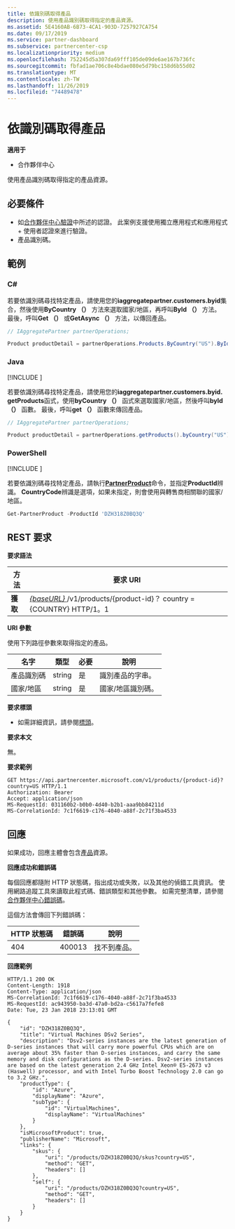 ```yaml
---
title: 依識別碼取得產品
description: 使用產品識別碼取得指定的產品資源。
ms.assetid: 5E4160AB-6B73-4CA1-903D-7257927CA754
ms.date: 09/17/2019
ms.service: partner-dashboard
ms.subservice: partnercenter-csp
ms.localizationpriority: medium
ms.openlocfilehash: 752245d5a307da69fff105de09de6ae167b736fc
ms.sourcegitcommit: fbfad1ae706c8e4bdae080e5d79bc158d6b55d02
ms.translationtype: MT
ms.contentlocale: zh-TW
ms.lasthandoff: 11/26/2019
ms.locfileid: "74489478"
---
```

# <a name="get-a-product-by-id"></a>依識別碼取得產品

**適用于**

- 合作夥伴中心

使用產品識別碼取得指定的產品資源。

## <a name="span-idprerequisitesspan-idprerequisitesspan-idprerequisitesprerequisites"></a><span id="Prerequisites"/><span id="prerequisites"/><span id="PREREQUISITES"/>必要條件

- 如[合作夥伴中心驗證](partner-center-authentication.md)中所述的認證。 此案例支援使用獨立應用程式和應用程式 + 使用者認證來進行驗證。
- 產品識別碼。

## <a name="span-idexamplesspan-idexamplesspan-idexamplesexamples"></a><span id="Examples"/><span id="examples"><span id="EXAMPLES"/>範例

### <a name="c"></a>C#

若要依識別碼尋找特定產品，請使用您的**iaggregatepartner.customers.byid**集合，然後使用**ByCountry （）** 方法來選取國家/地區，再呼叫**ById （）** 方法。 最後，呼叫**Get （）** 或**GetAsync （）** 方法，以傳回產品。 

```csharp
// IAggregatePartner partnerOperations;

Product productDetail = partnerOperations.Products.ByCountry("US").ById("DZH318Z0BQ3Q").Get();
```

### <a name="java"></a>Java

[!INCLUDE [<Partner Center Java SDK support details>](<../includes/java-sdk-support.md>)]

若要依識別碼尋找特定產品，請使用您的**iaggregatepartner.customers.byid. getProducts**函式，使用**byCountry （）** 函式來選取國家/地區，然後呼叫**byId （）** 函數。 最後，呼叫**get （）** 函數來傳回產品。 

```java
// IAggregatePartner partnerOperations;

Product productDetail = partnerOperations.getProducts().byCountry("US").byId("DZH318Z0BQ3Q").get();
```

### <a name="powershell"></a>PowerShell

[!INCLUDE [<Partner Center PowerShell module support details>](<../includes/powershell-module-support.md>)]

若要依識別碼尋找特定產品，請執行[**PartnerProduct**](https://github.com/Microsoft/Partner-Center-PowerShell/blob/master/docs/help/Get-PartnerProduct.md)命令，並指定**ProductId**辨識。 **CountryCode**辨識是選項，如果未指定，則會使用與轉售商相關聯的國家/地區。

```powershell
Get-PartnerProduct -ProductId 'DZH318Z0BQ3Q'
```

## <a name="span-idrest_requestspan-idrest_requestspan-idrest_requestrest-request"></a><span id="REST_Request"/><span id="rest_request"/><span id="REST_REQUEST"/>REST 要求

**要求語法**

| 方法  | 要求 URI                                                                                   |
|---------|-----------------------------------------------------------------------------------------------|
| **獲取** | [ *{baseURL}* ](partner-center-rest-urls.md)/v1/products/{product-id}？ country = {COUNTRY} HTTP/1。1  | 

**URI 參數**

使用下列路徑參數來取得指定的產品。

| 名字                   | 類型     | 必要 | 說明                                                     |
|------------------------|----------|----------|-----------------------------------------------------------------|
| 產品識別碼             | string   | 是      | 識別產品的字串。                           |
| 國家/地區                | string   | 是      | 國家/地區識別碼。                                            |


**要求標頭**

- 如需詳細資訊，請參閱[標頭](headers.md)。

**要求本文**

無。

**要求範例**

```http
GET https://api.partnercenter.microsoft.com/v1/products/{product-id}?country=US HTTP/1.1
Authorization: Bearer 
Accept: application/json
MS-RequestId: 031160b2-b0b0-4d40-b2b1-aaa9bb84211d
MS-CorrelationId: 7c1f6619-c176-4040-a88f-2c71f3ba4533
```

## <a name="span-idresponsespan-idresponsespan-idresponseresponse"></a><span id="Response"/><span id="response"/><span id="RESPONSE"/>回應


如果成功，回應主體會包含[產品](product-resources.md#product)資源。

**回應成功和錯誤碼**

每個回應都隨附 HTTP 狀態碼，指出成功或失敗，以及其他的偵錯工具資訊。 使用網路追蹤工具來讀取此程式碼、錯誤類型和其他參數。 如需完整清單，請參閱[合作夥伴中心錯誤碼](error-codes.md)。

這個方法會傳回下列錯誤碼：

| HTTP 狀態碼     | 錯誤碼   | 說明                                                                |
|----------------------|--------------|----------------------------------------------------------------------------|
| 404                  | 400013       | 找不到產品。                                                     |

**回應範例**

```http
HTTP/1.1 200 OK
Content-Length: 1918
Content-Type: application/json
MS-CorrelationId: 7c1f6619-c176-4040-a88f-2c71f3ba4533
MS-RequestId: ac943950-ba3d-47a0-bd2a-c5617a7fefe8
Date: Tue, 23 Jan 2018 23:13:01 GMT

{
    "id": "DZH318Z0BQ3Q",
    "title": "Virtual Machines DSv2 Series",
    "description": "Dsv2-series instances are the latest generation of D-series instances that will carry more powerful CPUs which are on average about 35% faster than D-series instances, and carry the same memory and disk configurations as the D-series. Dsv2-series instances are based on the latest generation 2.4 GHz Intel Xeon® E5-2673 v3 (Haswell) processor, and with Intel Turbo Boost Technology 2.0 can go to 3.2 GHz.",
    "productType": {
        "id": "Azure",
        "displayName": "Azure",
        "subType": {
            "id": "VirtualMachines",
            "displayName": "VirtualMachines"
        }
    },
    "isMicrosoftProduct": true,
    "publisherName": "Microsoft",
    "links": {
        "skus": {
            "uri": "/products/DZH318Z0BQ3Q/skus?country=US",
            "method": "GET",
            "headers": []
        },
        "self": {
            "uri": "/products/DZH318Z0BQ3Q?country=US",
            "method": "GET",
            "headers": []
        }
    }
}
```